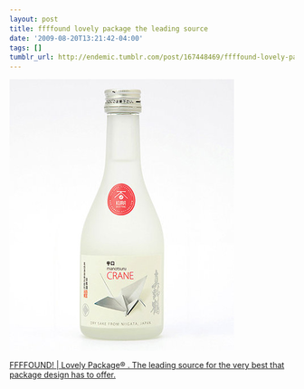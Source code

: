 ```yaml
---
layout: post
title: ffffound lovely package the leading source
date: '2009-08-20T13:21:42-04:00'
tags: []
tumblr_url: http://endemic.tumblr.com/post/167448469/ffffound-lovely-package-the-leading-source
---
```

 ![](/tumblr_files/tumblr_kooqw9qpOa1qz9neko1_400.jpg)  

[FFFFOUND! | Lovely Package® . The leading source for the very best that package design has to offer.](http://ffffound.com/image/c04f0162031320d7ee9514ee94af84ac3303a1d4)

